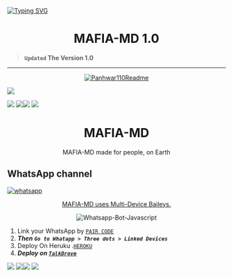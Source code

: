 <a href="https://git.io/typing-svg"><img src="https://readme-typing-svg.demolab.com?font=Black+Ops+One&size=100&pause=1000&color=FF033E&center=true&width=1000&height=200&lines=MAFIA-MD-BOT" alt="Typing SVG" /></a>
  </p>

<p align="center">
  <h1 align="center">MAFIA-MD 1.0</h1>
</p>

> **`Updated` The Version 1.0**

---
<p align="center">
  <a href="https://github.com/MAFIA-ADEEL">
    <img src="http://readme-typing-svg.herokuapp.com?color=FF0000&center=true&vCenter=true&multiline=false&lines=MAFIA-MD-+v1.0+MultiDevice;Developed+by+Mafia-Adeel;Give+star+and+forks+this+Repo+🌟" alt="Panhwar110Readme">
  </a>
</p>

<a><img src='https://i.ibb.co/hc1P121/Manul-Ofc-X.jpg'/></a>


<img src='https://i.imgur.com/LyHic3i.gif'/></a>
<a><img src='https://i.imgur.com/LyHic3i.gif'/></a><a><img src='https://i.imgur.com/LyHic3i.gif'/></a>
<a><img src='https://i.imgur.com/LyHic3i.gif'/></a>
<h1 align="center"> MAFIA-MD </h1> 
<p align="center">MAFIA-MD made for people, on Earth </p>

 
   
<p align="center">
 <h2>WhatsApp channel</h2>
  <a href="(https://whatsapp.com/channel/0029VakJs4YJkK7BYQF1Wp1g)" target="_blank">
    <img alt="whatsapp" src="https://img.shields.io/badge/ Whatsapp -25D366?style=for-the-badge&logo=whatsapp&logoColor=white" />
 



<p align="center"> MAFIA-MD uses
  <a href="https://github.com/MAFIA-ADEEL/MAFIA-MD-BOT">Multi-Device Baileys.</a>
</p>
<p align="center">
  <img title="Whatsapp-Bot-Javascript" src="https://img.shields.io/badge/Javascript-363303?style=for-the-badge&logo=javascript&logoColor=c6c631"></img>
</p>

    

1. Link your WhatsApp by [`PAIR CODE`](https://powered-by-ansar-664f9fe56b2d.herokuapp.com/)
2. ***Then `Go to Whatapp > Three dots > Linked Devices`***
3. Deploy On Heruku .[`HEROKU`](https://dashboard.heroku.com/new-app?template=https://github.com/Panhwar110/Panhwar-MD)
4.  ***Deploy on [`TalkDrove`](https://talkdrove.com/share-bot/62)***


<a><img src='https://i.imgur.com/LyHic3i.gif'/></a>
<a><img src='https://i.imgur.com/LyHic3i.gif'/></a><a><img src='https://i.imgur.com/LyHic3i.gif'/></a>
<a><img src='https://i.imgur.com/LyHic3i.gif'/></a>
